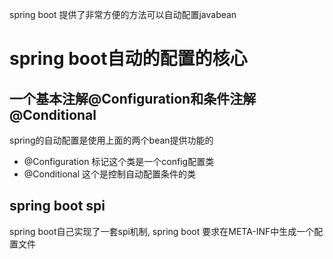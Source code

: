 spring boot 提供了非常方便的方法可以自动配置javabean

# spring boot自动的配置的核心

## 一个基本注解@Configuration和条件注解@Conditional

spring的自动配置是使用上面的两个bean提供功能的

- @Configuration 标记这个类是一个config配置类
- @Conditional 这个是控制自动配置条件的类

## spring boot spi 

spring boot自己实现了一套spi机制, spring boot 要求在META-INF中生成一个配置文件